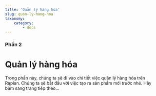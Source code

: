 ```yaml
---
title: 'Quản lý hàng hóa'
slug: quan-ly-hang-hoa
taxonomy:
    category:
        - docs
---
```


### Phần 2

# Quản lý hàng hóa

Trong phần này, chúng ta sẽ đi vào chi tiết việc quản lý hàng hóa trên Rapian. Chúng ta sẽ bắt đầu với việc tạo ra sản phẩm mới trước nhé. Hãy bấm sang trang tiếp theo...
